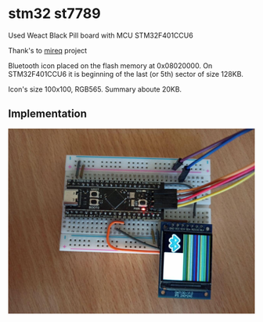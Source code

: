 # stm32 st7789

Used Weact Black Pill board with MCU STM32F401CCU6

Thank's to [mireq](https://github.com/mireq/st7789-stm32-driver) project

Bluetooth icon placed on the flash memory at 0x08020000. On STM32F401CCU6 it is beginning of the last (or 5th) sector of size 128KB.

Icon's size 100x100, RGB565. Summary aboute 20KB.

## Implementation

![alt text](https://github.com/Ismoilkhuja/stm32_st7789/blob/main/docs/image.jpg)
